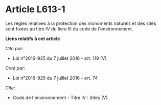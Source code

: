 # Article L613-1

Les règles relatives à la protection des monuments naturels et des sites sont fixées au titre IV du livre III du code de
l'environnement.

**Liens relatifs à cet article**

_Cité par_:

  - Loi n°2016-925 du 7 juillet 2016 - art. 119 (V)

_Créé par_:

  - Loi n°2016-925 du 7 juillet 2016 - art. 74

_Cite_:

  - Code de l'environnement -  Titre IV : Sites (V)
